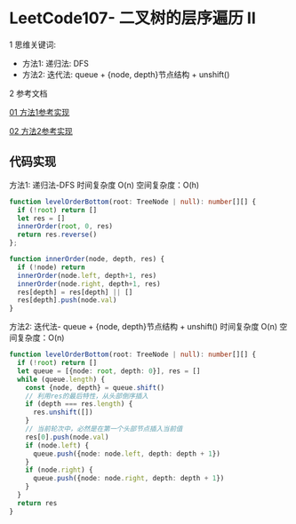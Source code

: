 # LeetCode107- 二叉树的层序遍历 II


1 思维关键词: 
  - 方法1: 递归法: DFS
  - 方法2: 迭代法: queue + {node, depth}节点结构 + unshift()

2 参考文档

[01 方法1参考实现](https://leetcode.cn/problems/binary-tree-level-order-traversal-ii/solutions/403012/san-chong-shi-xian-tu-jie-107er-cha-shu-de-ceng-ci/)

[02 方法2参考实现](https://leetcode.cn/problems/binary-tree-level-order-traversal-ii/solutions/1539950/jsjie-ti-si-lu-qing-xi-ming-liao-by-inte-vlg9/)


## 代码实现

方法1: 递归法-DFS  时间复杂度 O(n)  空间复杂度：O(h)

```ts
function levelOrderBottom(root: TreeNode | null): number[][] {
  if (!root) return []
  let res = []
  innerOrder(root, 0, res)
  return res.reverse()
};

function innerOrder(node, depth, res) {
  if (!node) return
  innerOrder(node.left, depth+1, res)
  innerOrder(node.right, depth+1, res)
  res[depth] = res[depth] || []
  res[depth].push(node.val)
}
```


方法2: 迭代法- queue + {node, depth}节点结构 + unshift()  时间复杂度 O(n)  空间复杂度：O(n)

```ts
function levelOrderBottom(root: TreeNode | null): number[][] {
  if (!root) return []
  let queue = [{node: root, depth: 0}], res = []
  while (queue.length) {
    const {node, depth} = queue.shift()
    // 利用res的最后特性，从头部倒序插入
    if (depth === res.length) {
      res.unshift([])
    }
    // 当前轮次中，必然是在第一个头部节点插入当前值
    res[0].push(node.val)
    if (node.left) {
      queue.push({node: node.left, depth: depth + 1})
    }
    if (node.right) {
      queue.push({node: node.right, depth: depth + 1})
    }
  }
  return res
}
```
